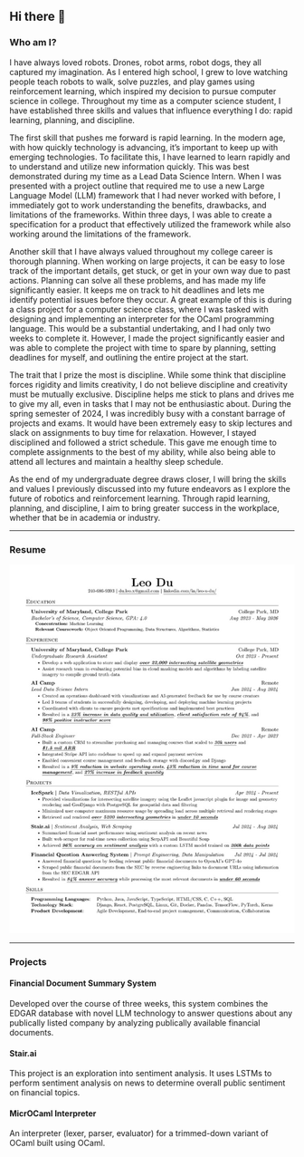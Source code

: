## Hi there 👋
### Who am I?
I have always loved robots. Drones, robot arms, robot dogs, they all captured my imagination. As I entered high school, I grew to love watching people teach robots to walk, solve puzzles, and play games using reinforcement learning, which inspired my decision to pursue computer science in college. Throughout my time as a computer science student, I have established three skills and values that influence everything I do: rapid learning, planning, and discipline.

The first skill that pushes me forward is rapid learning. In the modern age, with how quickly technology is advancing, it’s important to keep up with emerging technologies. To facilitate this, I have learned to learn rapidly and to understand and utilize new information quickly. This was best demonstrated during my time as a Lead Data Science Intern. When I was presented with a project outline that required me to use a new Large Language Model (LLM) framework that I had never worked with before, I immediately got to work understanding the benefits, drawbacks, and limitations of the frameworks. Within three days, I was able to create a specification for a product that effectively utilized the framework while also working around the limitations of the framework.

Another skill that I have always valued throughout my college career is thorough planning. When working on large projects, it can be easy to lose track of the important details, get stuck, or get in your own way due to past actions. Planning can solve all these problems, and has made my life significantly easier. It keeps me on track to hit deadlines and lets me identify potential issues before they occur. A great example of this is during a class project for a computer science class, where I was tasked with designing and implementing an interpreter for the OCaml programming language. This would be a substantial undertaking, and I had only two weeks to complete it. However, I made the project significantly easier and was able to complete the project with time to spare by planning, setting deadlines for myself, and outlining the entire project at the start.

The trait that I prize the most is discipline. While some think that discipline forces rigidity and limits creativity, I do not believe discipline and creativity must be mutually exclusive. Discipline helps me stick to plans and drives me to give my all, even in tasks that I may not be enthusiastic about. During the spring semester of 2024, I was incredibly busy with a constant barrage of projects and exams. It would have been extremely easy to skip lectures and slack on assignments to buy time for relaxation. However, I stayed disciplined and followed a strict schedule. This gave me enough time to complete assignments to the best of my ability, while also being able to attend all lectures and maintain a healthy sleep schedule. 

As the end of my undergraduate degree draws closer, I will bring the skills and values I previously discussed into my future endeavors as I explore the future of robotics and reinforcement learning. Through rapid learning, planning, and discipline, I aim to bring greater success in the workplace, whether that be in academia or industry.

---

### Resume
![my resume](./resume.jpg)

---
### Projects
#### Financial Document Summary System
Developed over the course of three weeks, this system combines the EDGAR database with novel LLM technology to answer questions about any publically listed company by analyzing publically available financial documents.
#### Stair.ai
This project is an exploration into sentiment analysis. It uses LSTMs to perform sentiment analysis on news to determine overall public sentiment on financial topics.
#### MicrOCaml Interpreter
An interpreter (lexer, parser, evaluator) for a trimmed-down variant of OCaml built using OCaml.
